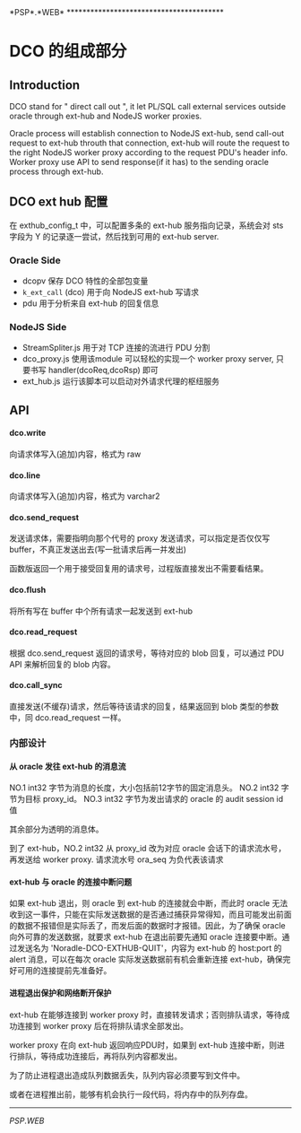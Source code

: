 <link type="text/css" rel="stylesheet" href="doc.css" />
<span class="psp_logo">*PSP*.*WEB*<span>
****************************************

DCO 的组成部分
=========

Introduction
---------

DCO stand for " direct call out ", it let PL/SQL call external services outside oracle through ext-hub and NodeJS worker proxies.

Oracle process will establish connection to NodeJS ext-hub, send call-out request to ext-hub throuth that connection, ext-hub will route the request to the right NodeJS worker proxy according to the request PDU's header info. Worker proxy use API to send response(if it has) to the sending oracle process through ext-hub.

DCO ext hub 配置
--------

在 exthub\_config\_t 中，可以配置多条的 ext-hub 服务指向记录，系统会对 sts 字段为 Y 的记录逐一尝试，然后找到可用的 ext-hub server.

### Oracle Side

* dcopv 保存 DCO 特性的全部包变量
* `k_ext_call` (dco) 用于向 NodeJS ext-hub 写请求
* pdu 用于分析来自 ext-hub 的回复信息


### NodeJS Side
* StreamSpliter.js 用于对 TCP 连接的流进行 PDU 分割
* dco_proxy.js 使用该module 可以轻松的实现一个 worker proxy server, 只要书写 handler(dcoReq,dcoRsp) 即可
* ext_hub.js 运行该脚本可以启动对外请求代理的枢纽服务


API
------

#### dco.write

向请求体写入(追加)内容，格式为 raw

#### dco.line

向请求体写入(追加)内容，格式为 varchar2

#### dco.send_request

发送请求体，需要指明向那个代号的 proxy 发送请求，可以指定是否仅仅写 buffer，不真正发送出去(写一批请求后再一并发出)

函数版返回一个用于接受回复用的请求号，过程版直接发出不需要看结果。

#### dco.flush

将所有写在 buffer 中个所有请求一起发送到 ext-hub

#### dco.read_request

根据 dco.send_request 返回的请求号，等待对应的 blob 回复，可以通过 PDU API 来解析回复的 blob 内容。

#### dco.call_sync

直接发送(不缓存)请求，然后等待该请求的回复，结果返回到 blob 类型的参数中，同 dco.read_request 一样。


### 内部设计

#### 从 oracle 发往 ext-hub 的消息流

NO.1 int32 字节为消息的长度，大小包括前12字节的固定消息头。
NO.2 int32 字节为目标 proxy_id。
NO.3 int32 字节为发出请求的 oracle 的 audit session id 值

其余部分为透明的消息体。

到了 ext-hub，NO.2 int32 从 proxy_id 改为对应 oracle 会话下的请求流水号，再发送给 worker proxy.
请求流水号 ora_seq 为负代表该请求

#### ext-hub 与 oracle 的连接中断问题

如果 ext-hub 退出，则 oracle 到 ext-hub 的连接就会中断，而此时 oracle 无法收到这一事件，只能在实际发送数据的是否通过捕获异常得知，而且可能发出前面的数据不报错但是实际丢了，而发后面的数据时才报错。因此，为了确保 oracle 向外可靠的发送数据，就要求 ext-hub 在退出前要先通知 oracle 连接要中断。通过发送名为 'Noradle-DCO-EXTHUB-QUIT'，内容为 ext-hub 的 host:port 的 alert 消息，可以在每次 oracle 实际发送数据前有机会重新连接 ext-hub，确保完好可用的连接提前先准备好。

#### 进程退出保护和网络断开保护

ext-hub 在能够连接到 worker proxy 时，直接转发请求；否则排队请求，等待成功连接到 worker proxy 后在将排队请求全部发出。

worker proxy 在向 ext-hub 返回响应PDU时，如果到 ext-hub 连接中断，则进行排队，等待成功连接后，再将队列内容都发出。

为了防止进程退出造成队列数据丢失，队列内容必须要写到文件中。

或者在进程推出前，能够有机会执行一段代码，将内存中的队列存盘。

**********************************************
<span class="psp_logo footer">*PSP*.*WEB*<span>